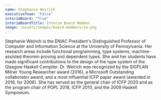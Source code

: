 ```yaml
---
name: Stephanie Weirich
executiveTeam: "False"
interimBoard: "True"
interimBoardTitle: Interim Board Member
image: /assets/images/board-members/sw.png
---
```

Stephanie Weirich is the ENIAC President's Distinguished Professor of Computer and Information Science at the University of Pennsylvania. Her research areas include functional programming, type systems, machine-assisted theorem proving and dependent types. She and her students have made significant contributions to the design of the type system of the Glasgow Haskell Compiler. Dr. Weirich was recognized by the SIGPLAN Milner Young Researcher award (2016), a Microsoft Outstanding collaborator award, and a most influential ICFP paper award (awarded in 2016, for 2006). She has served as the general chair of ICFP 2020 and as the program chair of POPL 2018, ICFP 2010, and the 2009 Haskell Symposium.
